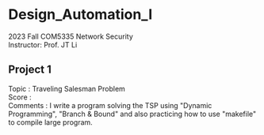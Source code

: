 # Design_Automation_I  
2023 Fall COM5335 Network Security  
Instructor: Prof. JT Li

## Project 1
Topic : Traveling Salesman Problem  
Score :   
Comments : I write a program solving the TSP using "Dynamic Programming", "Branch & Bound" and also practicing how to use "makefile" to compile large program.
